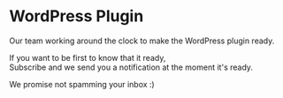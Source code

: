 # WordPress Plugin

Our team working around the clock to make the WordPress plugin ready.

If you want to be first to know that it ready,<br>
Subscribe and we send you a notification at the moment it's ready.

<subscribe-form list="wordpress"></subscribe-form>

We promise not spamming your inbox :)